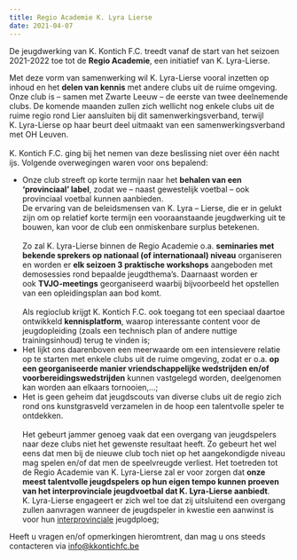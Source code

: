 ```yaml
---
title: Regio Academie K. Lyra Lierse
date: 2021-04-07
---
```

<p>De jeugdwerking van K. Kontich F.C. treedt vanaf de start van het seizoen 2021-2022 toe tot de <strong>Regio Academie</strong>, een initiatief van K. Lyra-Lierse.</p>
<p>Met deze vorm van samenwerking wil K. Lyra-Lierse vooral inzetten op inhoud en het <strong>delen van kennis</strong> met andere clubs uit de ruime omgeving.<br />Onze club is – samen met Zwarte Leeuw – de eerste van twee deelnemende clubs. De komende maanden zullen zich wellicht nog enkele clubs uit de ruime regio rond Lier aansluiten bij dit samenwerkingsverband, terwijl K. Lyra-Lierse op haar beurt deel uitmaakt van een samenwerkingsverband met OH Leuven.<br /><br />K. Kontich F.C. ging bij het nemen van deze beslissing niet over één nacht ijs. Volgende overwegingen waren voor ons bepalend:</p>
<ul>
<li>Onze club streeft op korte termijn naar het <strong>behalen van een ‘provinciaal’ label</strong>, zodat we – naast gewestelijk voetbal – ook provinciaal voetbal kunnen aanbieden.<br />De ervaring van de beleidsmensen van K. Lyra – Lierse, die er in gelukt zijn om op relatief korte termijn een vooraanstaande jeugdwerking uit te bouwen, kan voor de club een onmiskenbare surplus betekenen.<br /><br />Zo zal K. Lyra-Lierse binnen de Regio Academie o.a. <strong>seminaries met bekende sprekers op nationaal (of internationaal) niveau</strong> organiseren en worden er <strong>elk seizoen 3 praktische workshops</strong> aangeboden met demosessies rond bepaalde jeugdthema’s. Daarnaast worden er ook <strong>TVJO-meetings</strong> georganiseerd waarbij bijvoorbeeld het opstellen van een opleidingsplan aan bod komt.<br /><br />Als regioclub krijgt K. Kontich F.C. ook toegang tot een speciaal daartoe ontwikkeld <strong>kennisplatform</strong>, waarop interessante content voor de jeugdopleiding (zoals een technisch plan of andere nuttige trainingsinhoud) terug te vinden is;</li>
<li>Het lijkt ons daarenboven een meerwaarde om een intensievere relatie op te starten met enkele clubs uit de ruime omgeving, zodat er o.a. <strong>op een georganiseerde manier vriendschappelijke wedstrijden en/of voorbereidingswedstrijden</strong> kunnen vastgelegd worden, deelgenomen kan worden aan elkaars tornooien,…;</li>
<li>Het is geen geheim dat jeugdscouts van diverse clubs uit de regio zich rond ons kunstgrasveld verzamelen in de hoop een talentvolle speler te ontdekken.<br /><br />Het gebeurt jammer genoeg vaak dat een overgang van jeugdspelers naar deze clubs niet het gewenste resultaat heeft. Zo gebeurt het wel eens dat men bij de nieuwe club toch niet op het aangekondigde niveau mag spelen en/of dat men de speelvreugde verliest. Het toetreden tot de Regio Academie van K. Lyra-Lierse zal er voor zorgen dat <strong>onze meest talentvolle jeugdspelers op hun eigen tempo kunnen proeven van het interprovinciale jeugdvoetbal dat K. Lyra-Lierse aanbiedt</strong>. K. Lyra-Lierse engageert er zich wel toe dat zij uitsluitend een overgang zullen aanvragen wanneer de jeugdspeler in kwestie een aanwinst is voor hun <u>interprovinciale</u> jeugdploeg;</li>
</ul>
<p>Heeft u vragen en/of opmerkingen hieromtrent, dan mag u ons steeds contacteren via <a href="mailto:info@kkontichfc.be" target="_blank">info@kkontichfc.be</a></p>
